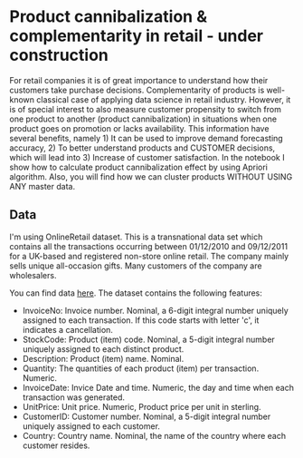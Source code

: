 
# Product cannibalization & complementarity in retail - under construction

For retail companies it is of great importance to understand how their customers take purchase decisions. Complementarity of products is well-known classical case of applying data science in retail industry. However, it is of special interest to also measure customer propensity to switch from one product to another (product cannibalization) in situations when one product goes on promotion or lacks availability. This information have several benefits, namely 1) It can be used to improve demand forecasting accuracy, 2) To better understand products and CUSTOMER decisions, which will lead into 3) Increase of customer satisfaction. In the notebook I show how to calculate product cannibalization effect by using Apriori algorithm. Also, you will find how we can cluster products WITHOUT USING ANY master data.

## Data

I'm using OnlineRetail dataset. This is a transnational data set which contains all the transactions occurring between 01/12/2010 and 09/12/2011 for a UK-based and registered non-store online retail. The company mainly sells unique all-occasion gifts. Many customers of the company are wholesalers.


You can find data [here](https://github.com/VasylTsykolanov/Data_Science_Portfolio/blob/main/Product%20cannibalization%20%26%20complementarity%20in%20retail/OnlineRetail.zip). The dataset contains the following features:

* InvoiceNo: Invoice number. Nominal, a 6-digit integral number uniquely assigned to each transaction. If this code starts with letter 'c', it indicates a cancellation.
* StockCode: Product (item) code. Nominal, a 5-digit integral number uniquely assigned to each distinct product.
* Description: Product (item) name. Nominal.
* Quantity: The quantities of each product (item) per transaction. Numeric.
* InvoiceDate: Invice Date and time. Numeric, the day and time when each transaction was generated.
* UnitPrice: Unit price. Numeric, Product price per unit in sterling.
* CustomerID: Customer number. Nominal, a 5-digit integral number uniquely assigned to each customer.
* Country: Country name. Nominal, the name of the country where each customer resides.
